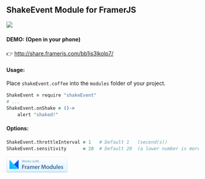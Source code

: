 ## ShakeEvent Module for FramerJS

<img src="demo.gif" width="400px">


#### DEMO: (Open in your phone)
👉 <http://share.framerjs.com/bb1is3lkolp7/>

#### Usage:
Place `shakeEvent.coffee` into the `modules` folder of your project.

``` coffeescript
ShakeEvent = require "shakeEvent"
# ...
ShakeEvent.onShake = ()->
	alert "shaked!"
```

#### Options:

``` coffeescript
ShakeEvent.throttleInterval = 1   # Default 1   (secend(s))
ShakeEvent.sensitivity      = 20  # Default 20  (a lower number is more sensitivity)
```


<a href="#"><img width="160px" src='fm-badge@2x.png'></a>